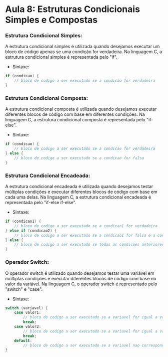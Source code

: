 # Aula 8: Estruturas Condicionais Simples e Compostas

### Estrutura Condicional Simples:

A estrutura condicional simples é utilizada quando desejamos executar um bloco de código apenas se uma condição for verdadeira.
Na linguagem C, a estrutura condicional simples é representada pelo "if".
- Sintaxe:
``` C
if (condicao) {
    // bloco de codigo a ser executado se a condicao for verdadeira
}
```

### Estrutura Condicional Composta:

A estrutura condicional composta é utilizada quando desejamos executar diferentes blocos de código com base em diferentes condições.
Na linguagem C, a estrutura condicional composta é representada pelo "if-else".
- Sintaxe:

``` C
if (condicao) {
    // bloco de codigo a ser executado se a condicao for verdadeira
} else {
    // bloco de codigo a ser executado se a condicao for falsa
}
```
### Estrutura Condicional Encadeada:

A estrutura condicional encadeada é utilizada quando desejamos testar múltiplas condições e executar diferentes blocos de código com base em cada uma delas.
Na linguagem C, a estrutura condicional encadeada é representada pelo "if-else if-else".
- Sintaxe:
```C
if (condicao1) {
    // bloco de codigo a ser executado se a condicao1 for verdadeira
} else if (condicao2) {
    // bloco de codigo a ser executado se a condicao1 for falsa e a condicao2 for verdadeira
} else {
    // bloco de codigo a ser executado se todas as condicoes anteriores forem falsas
}
```
### Operador Switch:

O operador switch é utilizado quando desejamos testar uma variável em múltiplas condições e executar diferentes blocos de código com base no valor da variável.
Na linguagem C, o operador switch é representado pelo "switch" e "case".
- Sintaxe:
```C
switch (variavel) {
    case valor1:
        // bloco de codigo a ser executado se a variavel for igual a valor1
        break;
    case valor2:
        // bloco de codigo a ser executado se a variavel for igual a valor2
        break;
    default:
        // bloco de codigo a ser executado se a variavel nao corresponder a nenhum dos valores anteriores
}
```
